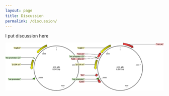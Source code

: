 ```yaml
---
layout: page
title: Discussion
permalink: /discussion/
---
```


I put discussion here  

<img align="left" src="/images/before_after.png" height="60%">
